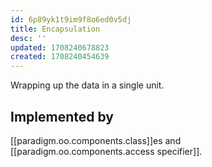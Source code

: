 ```yaml
---
id: 6p89yk1t9im9f8o6ed0v5dj
title: Encapsulation
desc: ''
updated: 1708240678823
created: 1708240454639
---
```


Wrapping up the data in a single unit.

## Implemented by 

[[paradigm.oo.components.class]]es and [[paradigm.oo.components.access specifier]].
